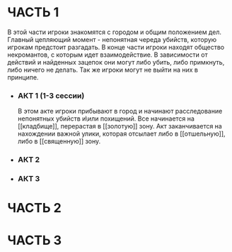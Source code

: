 
# ЧАСТЬ 1
В этой части игроки знакомятся с городом и общим положением дел. Главный цепляющий момент - непонятная череда убийств, которую игрокам предстоит разгадать. В конце части игроки находят общество некромантов, с которым идет взаимодействие. В зависимости от действий и найденных зацепок они могут либо убить, либо примкнуть, либо ничего не делать. Так же игроки могут не выйти на них в принципе. 

- ### АКТ 1 (1-3 сессии)
    В этом акте игроки прибывают в город и начинают расследование непонятных убийств и\или похищений. Все начинается на [[кладбище]], перерастая в [[золотую]] зону. Акт заканчивается на нахождении важной улики, которая отсылает либо в [[отшельную]], либо в [[священную]] зону.

- ### АКТ 2

- ### АКТ 3

# ЧАСТЬ 2


# ЧАСТЬ 3
